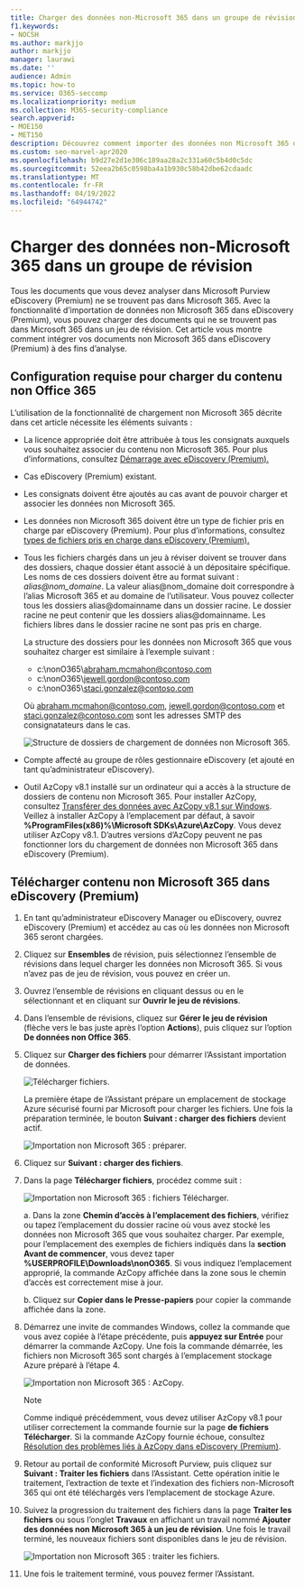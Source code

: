 ```yaml
---
title: Charger des données non-Microsoft 365 dans un groupe de révision
f1.keywords:
- NOCSH
ms.author: markjjo
author: markjjo
manager: laurawi
ms.date: ''
audience: Admin
ms.topic: how-to
ms.service: O365-seccomp
ms.localizationpriority: medium
ms.collection: M365-security-compliance
search.appverid:
- MOE150
- MET150
description: Découvrez comment importer des données non Microsoft 365 dans un ensemble de révisions à des fins d’analyse dans un cas eDiscovery (Premium).
ms.custom: seo-marvel-apr2020
ms.openlocfilehash: b9d27e2d1e306c189aa28a2c331a60c5b4d0c5dc
ms.sourcegitcommit: 52eea2b65c0598ba4a1b930c58b42dbe62cdaadc
ms.translationtype: MT
ms.contentlocale: fr-FR
ms.lasthandoff: 04/19/2022
ms.locfileid: "64944742"
---
```

# <a name="load-non-microsoft-365-data-into-a-review-set"></a>Charger des données non-Microsoft 365 dans un groupe de révision

Tous les documents que vous devez analyser dans Microsoft Purview eDiscovery (Premium) ne se trouvent pas dans Microsoft 365. Avec la fonctionnalité d’importation de données non Microsoft 365 dans eDiscovery (Premium), vous pouvez charger des documents qui ne se trouvent pas dans Microsoft 365 dans un jeu de révision. Cet article vous montre comment intégrer vos documents non Microsoft 365 dans eDiscovery (Premium) à des fins d’analyse.

## <a name="requirements-to-upload-non-office-365-content"></a>Configuration requise pour charger du contenu non Office 365

L’utilisation de la fonctionnalité de chargement non Microsoft 365 décrite dans cet article nécessite les éléments suivants :

- La licence appropriée doit être attribuée à tous les consignats auxquels vous souhaitez associer du contenu non Microsoft 365. Pour plus d’informations, consultez [Démarrage avec eDiscovery (Premium).](get-started-with-advanced-ediscovery.md#step-1-verify-and-assign-appropriate-licenses)

- Cas eDiscovery (Premium) existant.

- Les consignats doivent être ajoutés au cas avant de pouvoir charger et associer les données non Microsoft 365.

- Les données non Microsoft 365 doivent être un type de fichier pris en charge par eDiscovery (Premium). Pour plus d’informations, consultez [types de fichiers pris en charge dans eDiscovery (Premium).](supported-filetypes-ediscovery20.md)

- Tous les fichiers chargés dans un jeu à réviser doivent se trouver dans des dossiers, chaque dossier étant associé à un dépositaire spécifique. Les noms de ces dossiers doivent être au format suivant : *alias@nom_domaine*. La valeur alias@nom_domaine doit correspondre à l’alias Microsoft 365 et au domaine de l’utilisateur. Vous pouvez collecter tous les dossiers alias@domainname dans un dossier racine. Le dossier racine ne peut contenir que les dossiers alias@domainname. Les fichiers libres dans le dossier racine ne sont pas pris en charge.

   La structure des dossiers pour les données non Microsoft 365 que vous souhaitez charger est similaire à l’exemple suivant :

   - c:\nonO365\abraham.mcmahon@contoso.com
   - c:\nonO365\jewell.gordon@contoso.com
   - c:\nonO365\staci.gonzalez@contoso.com

   Où abraham.mcmahon@contoso.com, jewell.gordon@contoso.com et staci.gonzalez@contoso.com sont les adresses SMTP des consignatateurs dans le cas.

   ![Structure de dossiers de chargement de données non Microsoft 365.](../media/3f2dde84-294e-48ea-b44b-7437bd25284c.png)

- Compte affecté au groupe de rôles gestionnaire eDiscovery (et ajouté en tant qu’administrateur eDiscovery).

- Outil AzCopy v8.1 installé sur un ordinateur qui a accès à la structure de dossiers de contenu non Microsoft 365. Pour installer AzCopy, consultez [Transférer des données avec AzCopy v8.1 sur Windows](/previous-versions/azure/storage/storage-use-azcopy). Veillez à installer AzCopy à l’emplacement par défaut, à savoir **%ProgramFiles(x86)%\Microsoft SDKs\Azure\AzCopy**. Vous devez utiliser AzCopy v8.1. D’autres versions d’AzCopy peuvent ne pas fonctionner lors du chargement de données non Microsoft 365 dans eDiscovery (Premium).


## <a name="upload-non-microsoft-365-content-into-ediscovery-premium"></a>Télécharger contenu non Microsoft 365 dans eDiscovery (Premium)

1. En tant qu’administrateur eDiscovery Manager ou eDiscovery, ouvrez eDiscovery (Premium) et accédez au cas où les données non Microsoft 365 seront chargées.  

2. Cliquez sur **Ensembles** de révision, puis sélectionnez l’ensemble de révisions dans lequel charger les données non Microsoft 365.  Si vous n’avez pas de jeu de révision, vous pouvez en créer un. 
 
3. Ouvrez l’ensemble de révisions en cliquant dessus ou en le sélectionnant et en cliquant sur **Ouvrir le jeu de révisions**.

4. Dans l’ensemble de révisions, cliquez sur **Gérer le jeu de révision** (flèche vers le bas juste après l’option **Actions**), puis cliquez sur l’option **De données non Office 365**.

5. Cliquez sur **Charger des fichiers** pour démarrer l’Assistant importation de données.

   ![Télécharger fichiers.](../media/574f4059-4146-4058-9df3-ec97cf28d7c7.png)

   La première étape de l’Assistant prépare un emplacement de stockage Azure sécurisé fourni par Microsoft pour charger les fichiers.  Une fois la préparation terminée, le bouton **Suivant : charger des fichiers** devient actif.

   ![Importation non Microsoft 365 : préparer.](../media/0670a347-a578-454a-9b3d-e70ef47aec57.png)
 
5. Cliquez sur **Suivant : charger des fichiers**.

6. Dans la page **Télécharger fichiers**, procédez comme suit :

   ![Importation non Microsoft 365 : fichiers Télécharger.](../media/3ea53b5d-7f9b-4dfc-ba63-90a38c14d41a.png)

   a. Dans la zone **Chemin d’accès à l’emplacement des fichiers**, vérifiez ou tapez l’emplacement du dossier racine où vous avez stocké les données non Microsoft 365 que vous souhaitez charger. Par exemple, pour l’emplacement des exemples de fichiers indiqués dans la **section Avant de commencer**, vous devez taper **%USERPROFILE\Downloads\nonO365**. Si vous indiquez l’emplacement approprié, la commande AzCopy affichée dans la zone sous le chemin d’accès est correctement mise à jour.

   b. Cliquez sur **Copier dans le Presse-papiers** pour copier la commande affichée dans la zone.

7. Démarrez une invite de commandes Windows, collez la commande que vous avez copiée à l’étape précédente, puis **appuyez sur Entrée** pour démarrer la commande AzCopy.  Une fois la commande démarrée, les fichiers non Microsoft 365 sont chargés à l’emplacement stockage Azure préparé à l’étape 4.

   ![Importation non Microsoft 365 : AzCopy.](../media/504e2dbe-f36f-4f36-9b08-04aea85d8250.png)

   > [!NOTE]
   > Comme indiqué précédemment, vous devez utiliser AzCopy v8.1 pour utiliser correctement la commande fournie sur la page **de fichiers Télécharger**. Si la commande AzCopy fournie échoue, consultez [Résolution des problèmes liés à AzCopy dans eDiscovery (Premium)](troubleshooting-azcopy.md).

8. Retour au portail de conformité Microsoft Purview, puis cliquez sur **Suivant : Traiter les fichiers** dans l’Assistant.  Cette opération initie le traitement, l’extraction de texte et l’indexation des fichiers non-Microsoft 365 qui ont été téléchargés vers l’emplacement de stockage Azure.  

9. Suivez la progression du traitement des fichiers dans la page **Traiter les fichiers** ou sous l’onglet **Travaux** en affichant un travail nommé **Ajouter des données non Microsoft 365 à un jeu de révision**.  Une fois le travail terminé, les nouveaux fichiers sont disponibles dans le jeu de révision.

   ![Importation non Microsoft 365 : traiter les fichiers.](../media/218b1545-416a-4a9f-9b25-3b70e8508f67.png)

10. Une fois le traitement terminé, vous pouvez fermer l’Assistant.
